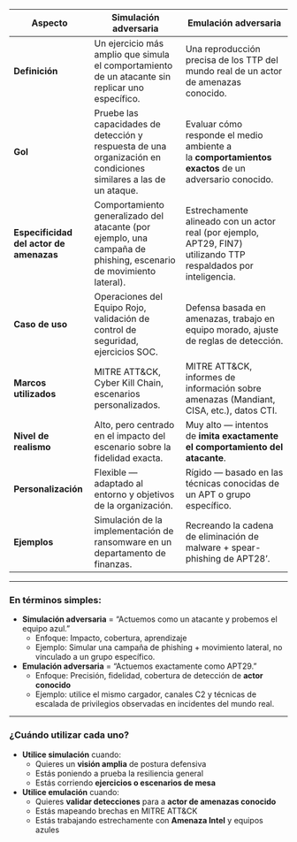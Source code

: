 |Aspecto|**Simulación adversaria**|**Emulación adversaria**|
|---|---|---|
|**Definición**|Un ejercicio más amplio que simula el comportamiento de un atacante sin replicar uno específico.|Una reproducción precisa de los TTP del mundo real de un actor de amenazas conocido.|
|**Gol**|Pruebe las capacidades de detección y respuesta de una organización en condiciones similares a las de un ataque.|Evaluar cómo responde el medio ambiente a la **comportamientos exactos** de un adversario conocido.|
|**Especificidad del actor de amenazas**|Comportamiento generalizado del atacante (por ejemplo, una campaña de phishing, escenario de movimiento lateral).|Estrechamente alineado con un actor real (por ejemplo, APT29, FIN7) utilizando TTP respaldados por inteligencia.|
|**Caso de uso**|Operaciones del Equipo Rojo, validación de control de seguridad, ejercicios SOC.|Defensa basada en amenazas, trabajo en equipo morado, ajuste de reglas de detección.|
|**Marcos utilizados**|MITRE ATT&CK, Cyber Kill Chain, escenarios personalizados.|MITRE ATT&CK, informes de información sobre amenazas (Mandiant, CISA, etc.), datos CTI.|
|**Nivel de realismo**|Alto, pero centrado en el impacto del escenario sobre la fidelidad exacta.|Muy alto — intentos de **imita exactamente el comportamiento del atacante**.|
|**Personalización**|Flexible — adaptado al entorno y objetivos de la organización.|Rígido — basado en las técnicas conocidas de un APT o grupo específico.|
|**Ejemplos**|Simulación de la implementación de ransomware en un departamento de finanzas.|Recreando la cadena de eliminación de malware + spear-phishing de APT28’.|

---

### [](https://redteamleaders.coursestack.com/courses/62c9b0f6-6a0a-488c-870b-4ca0ac754378/take/adversary-simulation-vs-adversary-emulation#user-content-in-simple-terms)En términos simples:

- **Simulación adversaria** = “Actuemos como un atacante y probemos el equipo azul.”
    - Enfoque: Impacto, cobertura, aprendizaje
    - Ejemplo: Simular una campaña de phishing + movimiento lateral, no vinculado a un grupo específico.
- **Emulación adversaria** = “Actuemos exactamente como APT29.”
    - Enfoque: Precisión, fidelidad, cobertura de detección de **actor conocido**
    - Ejemplo: utilice el mismo cargador, canales C2 y técnicas de escalada de privilegios observadas en incidentes del mundo real.

---

### [](https://redteamleaders.coursestack.com/courses/62c9b0f6-6a0a-488c-870b-4ca0ac754378/take/adversary-simulation-vs-adversary-emulation#user-content-when-to-use-each)¿Cuándo utilizar cada uno?

- **Utilice simulación** cuando:
    - Quieres un **visión amplia** de postura defensiva
    - Estás poniendo a prueba la resiliencia general
    - Estás corriendo **ejercicios o escenarios de mesa**
- **Utilice emulación** cuando:
    - Quieres **validar detecciones** para a **actor de amenazas conocido**
    - Estás mapeando brechas en MITRE ATT&CK
    - Estás trabajando estrechamente con **Amenaza Intel** y equipos azules